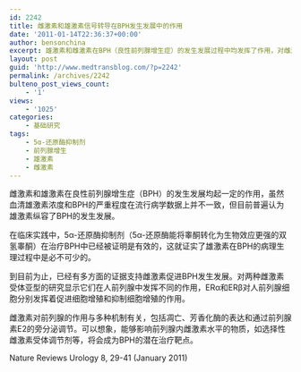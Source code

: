```yaml
---
id: 2242
title: 雌激素和雄激素信号转导在BPH发生发展中的作用
date: '2011-01-14T22:36:37+00:00'
author: bensonchina
excerpt: 雄激素和雌激素在BPH（良性前列腺增生症）的发生发展过程中均发挥了作用，对雌激素的调节有可能成为BPH的潜在治疗靶点。
layout: post
guid: 'http://www.medtransblog.com/?p=2242'
permalink: /archives/2242
bulteno_post_views_count:
    - '1'
views:
    - '1025'
categories:
    - 基础研究
tags:
    - 5α-还原酶抑制剂
    - 前列腺增生
    - 雄激素
    - 雌激素
---
```


雌激素和雄激素在良性前列腺增生症（BPH）的发生发展均起一定的作用，虽然血清雄激素浓度和BPH的严重程度在流行病学数据上并不一致，但目前普遍认为雄激素纵容了BPH的发生发展。

在临床实践中，5α-还原酶抑制剂（5α-还原酶能将睾酮转化为生物效应更强的双氢睾酮）在治疗BPH中已经被证明是有效的，这就证实了雄激素在BPH的病理生理过程中是必不可少的。

到目前为止，已经有多方面的证据支持雌激素促进BPH发生发展。对两种雌激素受体亚型的研究显示它们在人前列腺中发挥不同的作用，ERα和ERβ对人前列腺细胞分别发挥着促进细胞增殖和抑制细胞增殖的作用。

雌激素对前列腺的作用与多种机制有关，包括凋亡、芳香化酶的表达和通过前列腺素E2的旁分泌调节。可以想象，能够影响前列腺内雌激素水平的物质，如选择性雌激素受体调节剂等，将会成为BPH的潜在治疗靶点。

Nature Reviews Urology 8, 29-41 (January 2011)